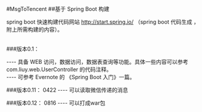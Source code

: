 #MsgToTencent
##基于 Spring Boot 构建

spring boot 快速构建代码网站 http://start.spring.io/ （spring boot 代码生成 ，附上所需构建的内容）。
<br>
<br>


###版本0.1：

---- 具备 WEB 访问，数据访问，数据表查询等功能。具体一些内容可以参考 com.liuy.web.UserController 的代码注释。<br>
---- 可参考 Evernote 的 《Spring Boot 入门》一篇。<br>

###版本0.11：  0422
---- 可以读取微信传递的消息

###版本0.12：  0816
---- 可以打成war包

